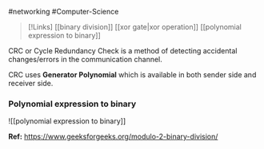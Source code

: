#networking #Computer-Science 

>[!Links]
>[[binary division]]
>[[xor gate|xor operation]]
>[[polynomial expression to binary]]


CRC or Cycle Redundancy Check is a method of detecting accidental changes/errors in the communication channel.

CRC uses **Generator Polynomial** which is available in both sender side and receiver side.

### Polynomial expression to binary
![[polynomial expression to binary]]





**Ref:** https://www.geeksforgeeks.org/modulo-2-binary-division/